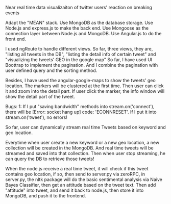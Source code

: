 Near real time data visualizaiton of twitter users' reaction on breaking events

Adapt the "MEAN" stack.
Use MongoDB as the database storage.
Use Node.js and express.js to make the back end. 
Use Mongoose as the connection layer between Node.js and MongoDB.
Use Angular.js to do the front end.

I used ngRoute to handle different views. 
So far, three views, they are, "listing all tweets in the DB", "listing the detail info of certain tweet" and 
"visualizing the tweets' GEO in the google map"
So far, I have used UI Boottrap to implement the pagination.
And I combine the pagination with user defined query and the sorting method.

Besides, I have used the angular-google-maps to show the tweets' geo location. 
The markers will be clustered at the first time. Then user can click it and zoom into the detail part.
If user click the marker, the info window will show the detail part of the tweet.

Bugs:
1: If I put "saving bandwidth" methods into stream.on('connect'), there will be [Error: socket hang up] code: 'ECONNRESET'.
If I put it into stream.on('tweet'), no errors!

So far, user can dynamically stream real time Tweets based on keyword and geo location. 

Everytime when user create a new keyword or a new geo location, a new collection will be created in the MongoDB.
And real time tweets will be streamed and saved into that collection.
Then when user stop streaming, he can query the DB to retrieve those tweets!

When the node.js receive a real time tweet, it will check if this tweet contains geo location, if so, then send to server.py via zeroRPC, 
in server.py, the nltk package will do the basic sentimental analysis via Naive Bayes Classifier, then get an attitude based on the tweet
text. Then add "attitude" into tweet, and send it back to node.js, then store it into MongoDB, and push it to the frontend.